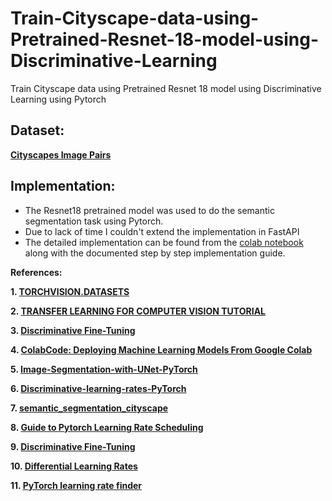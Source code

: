 # Train-Cityscape-data-using-Pretrained-Resnet-18-model-using-Discriminative-Learning
Train Cityscape data using Pretrained Resnet 18 model using Discriminative Learning using Pytorch

## Dataset:

**[Cityscapes Image Pairs](https://www.kaggle.com/dansbecker/cityscapes-image-pairs)**

## Implementation:

* The Resnet18 pretrained model was used to do the semantic segmentation task using Pytorch.
* Due to lack of time I couldn't extend the implementation in FastAPI
* The detailed implementation can be found from the [colab notebook](https://github.com/sayan0506/DIscriminative-Learning-in-Semantic-Segmentation-on-Cityscape-Dataset/blob/main/Pretrained_Resnet_18_with_Discriminative_learning.ipynb) along with the documented step by step implementation guide.

**References:**

**1. [TORCHVISION.DATASETS](https://pytorch.org/vision/0.8/datasets.html#cityscapes)**

**2. [TRANSFER LEARNING FOR COMPUTER VISION TUTORIAL](https://pytorch.org/tutorials/beginner/transfer_learning_tutorial.html#load-data)**

**3. [Discriminative Fine-Tuning](https://paperswithcode.com/method/discriminative-fine-tuning)**

**4. [ColabCode: Deploying Machine Learning Models From Google Colab](https://towardsdatascience.com/colabcode-deploying-machine-learning-models-from-google-colab-54e0d37a7b09)**

**5. [Image-Segmentation-with-UNet-PyTorch](https://www.kaggle.com/gokulkarthik/image-segmentation-with-unet-pytorch)**

**6. [Discriminative-learning-rates-PyTorch](https://github.com/vdouet/Discriminative-learning-rates-PyTorch)**

**7. [semantic_segmentation_cityscape](https://github.com/SatyamGaba/semantic_segmentation_cityscape)**

**8. [Guide to Pytorch Learning Rate Scheduling](https://www.kaggle.com/isbhargav/guide-to-pytorch-learning-rate-scheduling)**

**9. [Discriminative Fine-Tuning](https://paperswithcode.com/method/discriminative-fine-tuning)**

**10. [Differential Learning Rates](https://blog.slavv.com/differential-learning-rates-59eff5209a4f)**

**11. [PyTorch learning rate finder](https://github.com/davidtvs/pytorch-lr-finder)**
